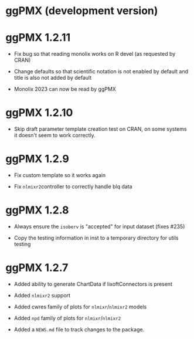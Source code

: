 # ggPMX (development version)

# ggPMX 1.2.11

* Fix bug so that reading monolix works on R devel (as requested by CRAN)

* Change defaults so that scientific notation is not enabled by default
  and title is also not added by default

* Monolix 2023 can now be read by ggPMX

# ggPMX 1.2.10

* Skip draft parameter template creation test on CRAN, on some systems
  it doesn't seem to work correctly.

# ggPMX 1.2.9

* Fix custom template so it works again

* Fix `nlmixr2`controller to correctly handle blq data

# ggPMX 1.2.8

* Always ensure the `isoberv` is "accepted" for input dataset (fixes #235)

* Copy the testing information in inst to a temporary directory for utils testing

# ggPMX 1.2.7

* Added ability to generate ChartData if lixoftConnectors is present

* Added `nlmixr2` support

* Added cwres family of plots for `nlmixr`/`nlmixr2` models

* Added `npd` family of plots for `nlmixr`/`nlmixr2`

* Added a `NEWS.md` file to track changes to the package.
